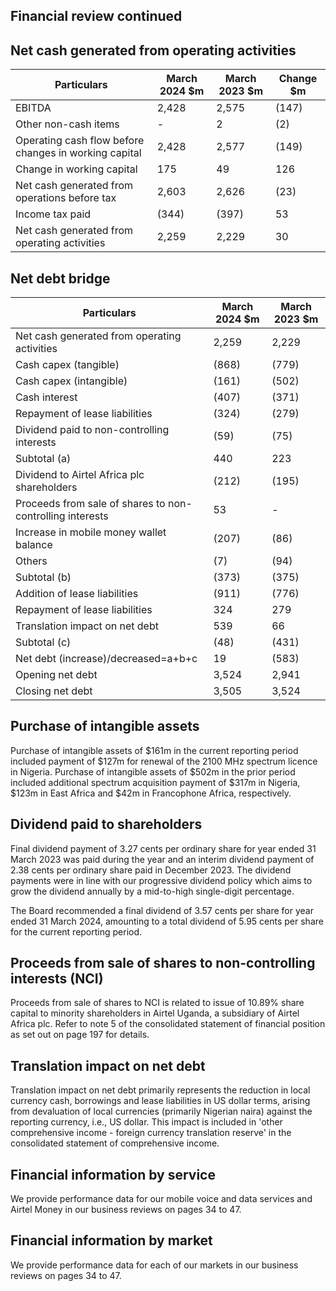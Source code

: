 ## Financial review continued

## Net cash generated from operating activities

| Particulars                                           | March 2024 $m   | March 2023 $m   | Change $m   |
|-------------------------------------------------------|-----------------|-----------------|-------------|
| EBITDA                                                | 2,428           | 2,575           | (147)       |
| Other non-cash items                                  | -               | 2               | (2)         |
| Operating cash flow before changes in working capital | 2,428           | 2,577           | (149)       |
| Change in working capital                             | 175             | 49              | 126         |
| Net cash generated from operations before tax         | 2,603           | 2,626           | (23)        |
| Income tax paid                                       | (344)           | (397)           | 53          |
| Net cash generated from operating activities          | 2,259           | 2,229           | 30          |

## Net debt bridge

| Particulars                                               | March 2024 $m   | March 2023 $m   |
|-----------------------------------------------------------|-----------------|-----------------|
| Net cash generated from operating activities              | 2,259           | 2,229           |
| Cash capex (tangible)                                     | (868)           | (779)           |
| Cash capex (intangible)                                   | (161)           | (502)           |
| Cash interest                                             | (407)           | (371)           |
| Repayment of lease liabilities                            | (324)           | (279)           |
| Dividend paid to non-controlling interests                | (59)            | (75)            |
| Subtotal (a)                                              | 440             | 223             |
| Dividend to Airtel Africa plc shareholders                | (212)           | (195)           |
| Proceeds from sale of shares to non-controlling interests | 53              | -               |
| Increase in mobile money wallet balance                   | (207)           | (86)            |
| Others                                                    | (7)             | (94)            |
| Subtotal (b)                                              | (373)           | (375)           |
| Addition of lease liabilities                             | (911)           | (776)           |
| Repayment of lease liabilities                            | 324             | 279             |
| Translation impact on net debt                            | 539             | 66              |
| Subtotal (c)                                              | (48)            | (431)           |
| Net debt (increase)/decreased=a+b+c                       | 19              | (583)           |
| Opening net debt                                          | 3,524           | 2,941           |
| Closing net debt                                          | 3,505           | 3,524           |

## Purchase of intangible assets

Purchase of intangible assets of $161m in the current reporting period included payment of $127m for renewal of the 2100 MHz spectrum licence in Nigeria. Purchase of intangible assets of $502m in the prior period included additional spectrum acquisition payment of $317m in Nigeria, $123m in East Africa and $42m in Francophone Africa, respectively.

## Dividend paid to shareholders

Final dividend payment of 3.27 cents per ordinary share for year ended 31 March 2023 was paid during the year and an interim dividend payment of 2.38 cents per ordinary share paid in December 2023. The dividend payments were in line with our progressive dividend policy which aims to grow the dividend annually by a mid-to-high single-digit percentage.

The Board recommended a final dividend of 3.57 cents per share for year ended 31 March 2024, amounting to a total dividend of 5.95 cents per share for the current reporting period.

## Proceeds from sale of shares to non-controlling interests (NCI)

Proceeds from sale of shares to NCI is related to issue of 10.89% share capital to minority shareholders in Airtel Uganda, a subsidiary of Airtel Africa plc. Refer to note 5 of the consolidated statement of financial position as set out on page 197 for details.

## Translation impact on net debt

Translation impact on net debt primarily represents the reduction in local currency cash, borrowings and lease liabilities in US dollar terms, arising from devaluation of local currencies (primarily Nigerian naira) against the reporting currency, i.e., US dollar. This impact is included in 'other comprehensive income - foreign currency translation reserve' in the consolidated statement of comprehensive income.

## Financial information by service

We provide performance data for our mobile voice and data services and Airtel Money in our business reviews on pages 34 to 47.

## Financial information by market

We provide performance data for each of our markets in our business reviews on pages 34 to 47.